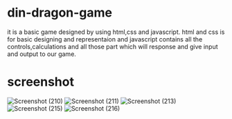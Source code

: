 # din-dragon-game
it is a basic game designed by using html,css and javascript.
html and css is for basic designing and representaion and javascript contains all the controls,calculations and all those part which will response and give input and output to our game.
# screenshot
![Screenshot (210)](https://user-images.githubusercontent.com/121561288/227989054-0243b161-4ebf-4ae6-af9c-ea63590cf43c.png)
![Screenshot (211)](https://user-images.githubusercontent.com/121561288/227989178-dc24a972-c94d-4aef-8e49-33a39f7ac0fd.png)
![Screenshot (213)](https://user-images.githubusercontent.com/121561288/227989556-3e43953d-0621-48da-856a-7842d36f9696.png)
![Screenshot (215)](https://user-images.githubusercontent.com/121561288/227989480-486f5e5e-4bb8-49e9-8833-27f6323c1995.png)
![Screenshot (216)](https://user-images.githubusercontent.com/121561288/227989660-e1e53625-0aef-4c82-bfa5-0cdf36f1cd20.png)


